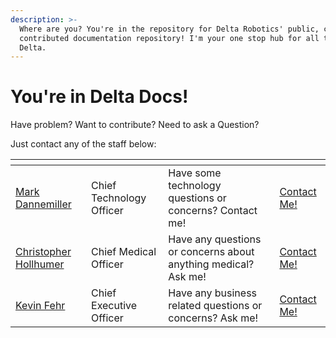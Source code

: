 ```yaml
---
description: >-
  Where are you? You're in the repository for Delta Robotics' public, community
  contributed documentation repository! I'm your one stop hub for all things
  Delta.
---
```


# You're in Delta Docs!

Have problem? Want to contribute? Need to ask a Question?&#x20;

Just contact any of the staff below:



<table data-view="cards" data-full-width="true"><thead><tr><th data-type="users" data-multiple></th><th></th><th></th><th></th></tr></thead><tbody><tr><td><a href="https://app.gitbook.com/u/FsL1HZ5nhMgejrxyKBdVtrRTpLf1">Mark Dannemiller</a></td><td>Chief Technology Officer</td><td>Have some technology questions or concerns? Contact me!</td><td><a href="mailto:mark@deltaroboticsinc.com">Contact Me!</a></td></tr><tr><td><a href="https://app.gitbook.com/u/BcRjloczP5fOedrZPImbfPGRCX13">Christopher Hollhumer</a></td><td>Chief Medical Officer</td><td>Have any questions or concerns about anything medical? Ask me!</td><td><a href="mailto:chris@deltaroboticsinc.com">Contact Me!</a></td></tr><tr><td><a href="https://app.gitbook.com/u/1iwaI01y9rWF0Pu0rzInkGUu9rz2">Kevin Fehr</a></td><td>Chief Executive Officer</td><td>Have any business related questions or concerns? Ask me!</td><td><a href="mailto:kevin.fehr@deltaroboticsinc.com">Contact Me!</a></td></tr></tbody></table>



